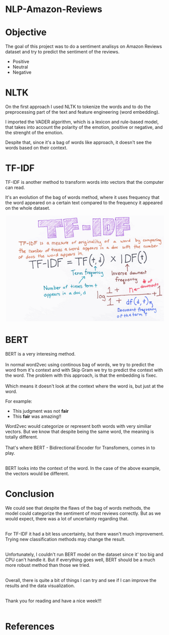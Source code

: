# NLP-Amazon-Reviews

<h1> Objective </h1>
<p>

The goal of this project was to do a sentiment analisys on Amazon Reviews dataset and try to predict the sentiment of the reviews.

<ul>

<li>Positive </li>
<li>Neutral </li>
<li>Negative </li>
</ul>

</p>
<h1> NLTK </h1>
<p>

On the first approach I used NLTK to tokenize the words and to do the preprocessing part of the text and feature engineering (word embedding).

I imported the VADER algorithm, which is a lexicon and rule-based model, that takes into account the polarity of the emotion, positive or negative, and the strenght of the emotion.

Despite that, since it's a bag of words like approach, it doesn't see the words based on their context.

</p>
<h1> TF-IDF </h1>

<p>
TF-IDF is another method to transform words into vectors that the computer can read.

It's an evolution of the bag of words method, where it uses frequency that the word appeared on a certain text compared to the frequency it appeared on the whole dataset.

![TF-IDF FORMULA](/assets/tfidf.png)

</p>

<h1> BERT </h1>

<p>

BERT is a very interesing method. <br><br>
 In normal word2vec using continous bag of words, we try to predict the word from it's context and with Skip Gram we try to predict the context with the word. The problem with this approach, is that the embedding is fixec. <br><br>
  Which means it doesn't look at the context where the word is, but just at the word. <br>
  
  For example: <br>
  
 <ul>
   <li> This judgment was not <b>fair</b></li>
   <li> This <b>fair</b> was amazing!!</li>
 </ul> 

 
  Word2vec would categorize or represent both words with very similiar vectors. But we know that despite being the same word, the meaning is totally different.<br><br>
  That's where BERT - Bidirectional Encoder for Transfomers, comes in to play.<br><br>
     
  BERT looks into the context of the word. In the case of the above example, the vectors would be different.
</p>

<h1> Conclusion </h1>

We could see that despite the flaws of the bag of words methods, the model could categorize the sentiment of most reviews correctly. But as we would expect, there was a lot of uncertainty regarding that. <br><br>

For TF-IDF it had a bit less uncertainty, but there wasn't much improvement. Trying new classification methods may change the result. <br><br>

Unfortunately, I couldn't run BERT model on the dataset since it' too big and CPU can't handle it. But if everything goes well, BERT should be a much more robust method than those we tried. <br><br>

Overall, there is quite a bit of things I can try and see if I can improve the results and the data visualization. <br><br>

Thank you for reading and have a nice week!!! <br><br>

<h1> References</h1>

<p>
  
</p>
